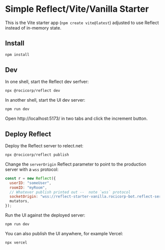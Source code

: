 # Simple Reflect/Vite/Vanilla Starter

This is the Vite starter app (`npm create vite@latest`) adjusted to use Reflect instead of in-memory state.

## Install

```bash
npm install
```

## Dev

In one shell, start the Reflect dev serfver:

```bash
npx @rocicorp/reflect dev
```

In another shell, start the UI dev server:

```bash
npm run dev
```

Open http://localhost:5173/ in two tabs and click the increment button.

## Deploy Reflect

Deploy the Reflect server to relect.net:

```bash
npx @rocicorp/reflect publish
```

Change the `serverOrigin` Reflect parameter to point to the production server with a `wss` protocol:

```js
const r = new Reflect({
  userID: "someUser",
  roomID: "myRoom",
  // Whatever publish printed out --  note `wss` protocol
  socketOrigin: "wss://reflect-starter-vanilla.rocicorp-bot.reflect-server.net",
  mutators,
});
```

Run the UI against the deployed server:

```bash
npm run dev
```

You can also publish the UI anywhere, for example Vercel:

```
npx vercel
```
